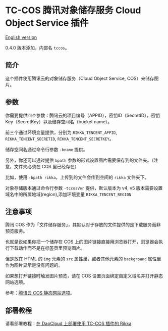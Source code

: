 # TC-COS 腾讯对象储存服务 Cloud Object Service 插件

[English version][version-en]

0.4.0 版本添加，内部名 `tccos`。

## 简介

这个插件使用腾讯云的对象储存服务（Cloud Object Service, COS）来储存图片。

## 参数

你需要提供四个参数：腾讯云的项目编号（APPID），密钥ID（SecretID），密钥Key（SecretKey）以及储存空间名（bucket name）。

前三个通过环境变量提供，分别为 `RIKKA_TENCENT_APPID`, `RIKKA_TENCENT_SECRETID`, `RIKKA_TENCENT_SECRETKEY`。

储存空间名通过命令行参数 `-bname` 提供。

另外，你还可以通过提供 `bpath` 参数的形式设置图片需要保存到的文件夹。（注意，文件夹必须在 COS 里已经存在）

比如，使用 `-bpath rikka`，上传到的文件会传到空间的 `rikka` 文件夹下。

对象存储版本通过命令行参数 `-tccosVer` 提供，默认版本为 v4, v5 版本需要设置域名中的所属地域(region),添加环境变量 `RIKKA_TENCENT_REGION`

## 注意事项

腾讯 COS 作为「文件储存服务」，其默认对于存放的文件提供的是下载服务而非预览服务。

也就是说如果你把一个储存在 COS 上的图片链接直接用浏览器打开，浏览器会执行下载动作而不是在标签页里预览图片。

但是放在 HTML 的 `img` 元素的 `src` 属性里，或者其他元素的 `background` 属性里作为图片显示是没有问题的。

如果想打开链接时触发图片预览，请在 COS 设置页面绑定自定义域名并打开静态网站选项。

参考：[腾讯云 COS 静态网站选项][tencent-cos-static-website-doc]。

## 部署教程

请看部署教程：[在 DaoCloud 上部署使用 TC-COS 插件的 Rikka][tccos-plugin-guide]

[version-en]: https://github.com/7sDream/rikka/blob/master/plugins/tencent/cos/README.md
[tencent-cos-static-website-doc]: https://www.qcloud.com/doc/product/227/%E9%85%8D%E7%BD%AE%E8%AF%A6%E6%83%85#5-静态网站
[tccos-plugin-guide]: https://github.com/7sDream/rikka/wiki/%E4%BD%BF%E7%94%A8%E8%85%BE%E8%AE%AF-COS-%E6%8F%92%E4%BB%B6
